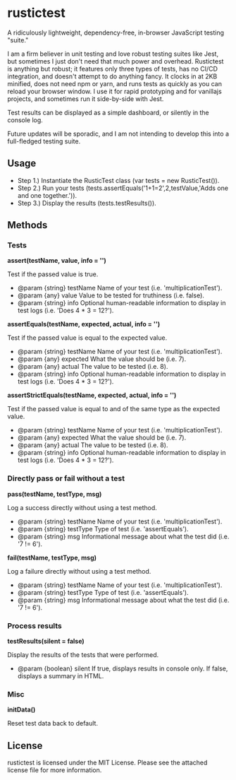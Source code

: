 # rustictest
A ridiculously lightweight, dependency-free, in-browser JavaScript testing "suite."

I am a firm believer in unit testing and love robust testing suites like Jest, but sometimes I just don't need that much power and overhead. Rustictest is anything but robust; it features only three types of tests, has no CI/CD integration, and doesn't attempt to do anything fancy. It clocks in at 2KB minified, does not need npm or yarn, and runs tests as quickly as you can reload your browser window. I use it for rapid prototyping and for vanillajs projects, and sometimes run it side-by-side with Jest.

Test results can be displayed as a simple dashboard, or silently in the console log.

Future updates will be sporadic, and I am not intending to develop this into a full-fledged testing suite.

## Usage
* Step 1.) Instantiate the RusticTest class (var tests = new RusticTest()).
* Step 2.) Run your tests (tests.assertEquals('1+1=2',2,testValue,'Adds one and one together.')).
* Step 3.) Display the results (tests.testResults()).

## Methods
### Tests
**assert(testName, value, info = '')**

Test if the passed value is true.
* @param {string} testName Name of your test (i.e. 'multiplicationTest').
* @param {any} value Value to be tested for truthiness (i.e. false).
* @param {string} info Optional human-readable information to display in test logs (i.e. 'Does 4 * 3 = 12?').

**assertEquals(testName, expected, actual, info = '')**

Test if the passed value is equal to the expected value.
* @param {string} testName Name of your test (i.e. 'multiplicationTest').
* @param {any} expected What the value should be (i.e. 7).
* @param {any} actual The value to be tested (i.e. 8).
* @param {string} info Optional human-readable information to display in test logs (i.e. 'Does 4 * 3 = 12?').

**assertStrictEquals(testName, expected, actual, info = '')**

Test if the passed value is equal to and of the same type as the expected value.
* @param {string} testName Name of your test (i.e. 'multiplicationTest').
* @param {any} expected What the value should be (i.e. 7).
* @param {any} actual The value to be tested (i.e. 8).
* @param {string} info Optional human-readable information to display in test logs (i.e. 'Does 4 * 3 = 12?').

### Directly pass or fail without a test
**pass(testName, testType, msg)**

Log a success directly without using a test method.
* @param {string} testName Name of your test (i.e. 'multiplicationTest').
* @param {string} testType Type of test (i.e. 'assertEquals').
* @param {string} msg Informational message about what the test did (i.e. '7 != 6').

**fail(testName, testType, msg)**

Log a failure directly without using a test method.
* @param {string} testName Name of your test (i.e. 'multiplicationTest').
* @param {string} testType Type of test (i.e. 'assertEquals').
* @param {string} msg Informational message about what the test did (i.e. '7 != 6').

### Process results
**testResults(silent = false)**

Display the results of the tests that were performed.
* @param {boolean} silent If true, displays results in console only. If false, displays a summary in HTML.

### Misc
**initData()**

Reset test data back to default.

## License
rustictest is licensed under the MIT License. Please see the attached license file for more information.
